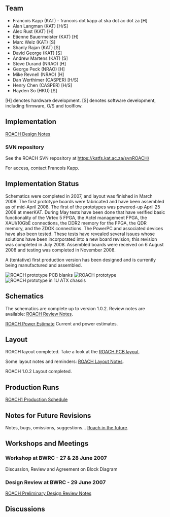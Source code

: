 ## Team

  - Francois Kapp (KAT) - francois dot kapp at ska dot ac dot za \[H\]
  - Alan Langman (KAT) \[H/S\]
  - Alec Rust (KAT) \[H\]
  - Etienne Bauermeister (KAT) \[H\]
  - Marc Welz (KAT) \[S\]
  - Shanly Rajan (KAT) \[S\]
  - David George (KAT) \[S\]
  - Andrew Martens (KAT) \[S\]
  - Steve Durand (NRAO) \[H\]
  - George Peck (NRAO) \[H\]
  - Mike Revnell (NRAO) \[H\]
  - Dan Werthimer (CASPER) \[H/S\]
  - Henry Chen (CASPER) \[H/S\]
  - Hayden So (HKU) \[S\]

\[H\] denotes hardware development. \[S\] denotes software development,
including firmware, O/S and toolflow.

## Implementation

[ROACH Design Notes](RoachDesignNotes "wikilink")

### SVN repository

See the ROACH SVN repository at <https://katfs.kat.ac.za/svnROACH/>

For access, contact Francois Kapp.

## Implementation Status

Schematics were completed in 2007, and layout was finished in March
2008. The first prototype boards were fabricated and have been assembled
as of mid-April 2008. The first of the prototypes was powered-up April
25 2008 at meerKAT. During May tests have been done that have verified
basic functionality of the Virtex 5 FPGA, the Actel management FPGA, the
XAUI/10GbE connections, the DDR2 memory for the FPGA, the QDR memory,
and the ZDOK connections. The PowerPC and associated devices have also
been tested. These tests have revealed several issues whose solutions
have been incorporated into a new board revision; this revision was
completed in July 2008. Assembled boards were received on 6 August 2008
and testing was completed in November 2008.

A (tentative) first production version has been designed and is
currently being manufactured and assembled.

![ROACH prototype PCB blanks](roach_pcb_hires.jpg
"ROACH prototype PCB blanks") ![ROACH prototype](roach.jpg
"ROACH prototype") ![ROACH prototype in 1U ATX
chassis](roach_chassis.jpg "ROACH prototype in 1U ATX chassis")

## Schematics

The schematics are complete up to version 1.0.2. Review notes are
available: [ROACH Review Notes](Review_Notes "wikilink").

[ROACH Power Estimate](PowerEstimate "wikilink") Current and power
estimates.

## Layout

ROACH layout completed. Take a look at the [ROACH PCB
layout](RoachLayout "wikilink").

Some layout notes and reminders: [ROACH Layout
Notes](RoachLayoutNotes "wikilink").

ROACH 1.0.2 Layout completed.

## Production Runs

[ ROACH1 Production Schedule](ROACH1ProductionRuns "wikilink")

## Notes for Future Revisions

Notes, bugs, omissions, suggestions... [Roach in the
future](RoachFutureNotes "wikilink").

## Workshops and Meetings

### Workshop at BWRC - 27 & 28 June 2007

Discussion, Review and Agreement on Block Diagram

### Design Review at BWRC - 29 June 2007

[ROACH Preliminary Design Review Notes](RoachPDRNotes "wikilink")

## Discussions
